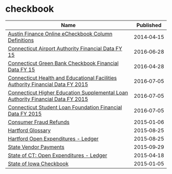 # checkbook

Name | Published
---- | ---------
[Austin Finance Online eCheckbook Column Definitions](../datasets/567b-4d24.md) | 2014&#x2011;04&#x2011;15
[Connecticut Airport Authority Financial Data FY 15](../datasets/tw3a-jmn4.md) | 2016&#x2011;06&#x2011;28
[Connecticut Green Bank Checkbook Financial Data FY 15](../datasets/digc-7q28.md) | 2016&#x2011;04&#x2011;28
[Connecticut Health and Educational Facilities Authority Financial Data FY 2015](../datasets/vbh5-6zqp.md) | 2016&#x2011;07&#x2011;05
[Connecticut Higher Education Supplemental Loan Authority Financial Data FY 2015](../datasets/aawr-mzex.md) | 2016&#x2011;07&#x2011;05
[Connecticut Student Loan Foundation Financial Data FY 2015](../datasets/azij-cs9u.md) | 2016&#x2011;07&#x2011;05
[Consumer Fraud Refunds](../datasets/b37c-2vmj.md) | 2015&#x2011;01&#x2011;06
[Hartford Glossary](../datasets/r2m7-fy6r.md) | 2015&#x2011;08&#x2011;25
[Hartford Open Expenditures - Ledger](../datasets/y8at-88br.md) | 2015&#x2011;08&#x2011;25
[State Vendor Payments](../datasets/sufm-u7rz.md) | 2015&#x2011;09&#x2011;29
[State of CT: Open Expenditures - Ledger](../datasets/4b3c-3g3a.md) | 2015&#x2011;04&#x2011;18
[State of Iowa Checkbook](../datasets/cyqb-8ina.md) | 2015&#x2011;01&#x2011;05

